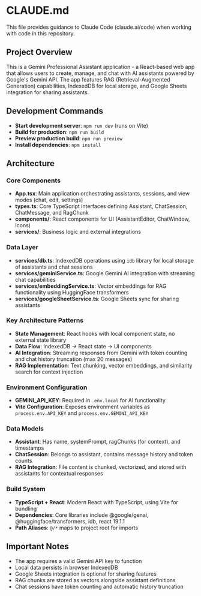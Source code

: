 # CLAUDE.md

This file provides guidance to Claude Code (claude.ai/code) when working with code in this repository.

## Project Overview

This is a Gemini Professional Assistant application - a React-based web app that allows users to create, manage, and chat with AI assistants powered by Google's Gemini API. The app features RAG (Retrieval-Augmented Generation) capabilities, IndexedDB for local storage, and Google Sheets integration for sharing assistants.

## Development Commands

- **Start development server**: `npm run dev` (runs on Vite)
- **Build for production**: `npm run build`
- **Preview production build**: `npm run preview`
- **Install dependencies**: `npm install`

## Architecture

### Core Components

- **App.tsx**: Main application orchestrating assistants, sessions, and view modes (chat, edit, settings)
- **types.ts**: Core TypeScript interfaces defining Assistant, ChatSession, ChatMessage, and RagChunk
- **components/**: React components for UI (AssistantEditor, ChatWindow, Icons)
- **services/**: Business logic and external integrations

### Data Layer

- **services/db.ts**: IndexedDB operations using `idb` library for local storage of assistants and chat sessions
- **services/geminiService.ts**: Google Gemini AI integration with streaming chat capabilities
- **services/embeddingService.ts**: Vector embeddings for RAG functionality using HuggingFace transformers
- **services/googleSheetService.ts**: Google Sheets sync for sharing assistants

### Key Architecture Patterns

- **State Management**: React hooks with local component state, no external state library
- **Data Flow**: IndexedDB → React state → UI components
- **AI Integration**: Streaming responses from Gemini with token counting and chat history truncation (max 20 messages)
- **RAG Implementation**: Text chunking, vector embeddings, and similarity search for context injection

### Environment Configuration

- **GEMINI_API_KEY**: Required in `.env.local` for AI functionality
- **Vite Configuration**: Exposes environment variables as `process.env.API_KEY` and `process.env.GEMINI_API_KEY`

### Data Models

- **Assistant**: Has name, systemPrompt, ragChunks (for context), and timestamps
- **ChatSession**: Belongs to assistant, contains message history and token counts
- **RAG Integration**: File content is chunked, vectorized, and stored with assistants for contextual responses

### Build System

- **TypeScript + React**: Modern React with TypeScript, using Vite for bundling
- **Dependencies**: Core libraries include @google/genai, @huggingface/transformers, idb, react 19.1.1
- **Path Aliases**: `@/*` maps to project root for imports

## Important Notes

- The app requires a valid Gemini API key to function
- Local data persists in browser IndexedDB
- Google Sheets integration is optional for sharing features
- RAG chunks are stored as vectors alongside assistant definitions
- Chat sessions have token counting and automatic history truncation
